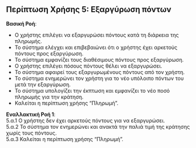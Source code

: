 ## Περίπτωση Χρήσης 5: Εξαργύρωση πόντων 

**Βασική Ροή**:
- Ο χρήστης επιλέγει να εξαργυρώσει πόντους κατά τη διάρκεια της πληρωμής.
- Το σύστημα ελέγχει και επιβεβαιώνει ότι ο χρήστης έχει αρκετούς πόντους προς εξαργύρωση.
- Το σύστημα εμφανίζει τους διαθέσιμους πόντους προς εξαργύρωση.
- Ο χρήστης επιλέγει πόσους πόντους θέλει να εξαργυρώσει.
- Το σύστημα αφαιρεί τους εξαργυρωμένους πόντους από τον χρήστη.
- Το σύστημα ενημερώνει τον χρήστη για το νέο υπόλοιπο πόντων του μετά την εξαργύρωση.
- Το σύστημα υπολογίζει την έκπτωση και εμφανίζει το νέο ποσό πληρωμής για την κράτηση.
- Καλείται η περίπτωση χρήσης “Πληρωμή”. 

**Εναλλακτική Ροή 1**:  
5.α.1 Ο χρήστης δεν έχει αρκετούς πόντους για να εξαργυρώσει.  
5.α.2 Το σύστημα τον ενημερώνει και ανακτά την παλιά τιμή της κράτησης χωρίς τους πόντους.  
5.α.3 Καλείται η περίπτωση χρήσης “Πληρωμή”.  
